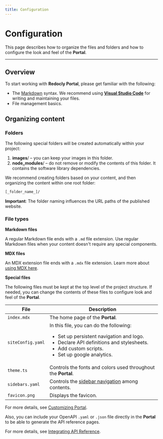```yaml
---
title: Configuration
---
```


# Configuration

This page describes how to organize the files and folders and how to configure the look and feel of the **Portal**.

---

## Overview ##

To start working with **Redocly Portal**, please get familiar with the following:
- The [Markdown](https://www.markdownguide.org/basic-syntax/) syntax. We recommend using [**Visual Studio Code**](https://code.visualstudio.com/) for writing and maintaining your files.
- File management basics.

## Organizing content ##

### Folders

The following special folders will be created automatically within your project:

1. **images**/  – you can keep your images in this folder.
2. **node_modules**/ – do not remove or modify the contents of this folder. It contains the software library dependencies.

We recommend creating folders based on your content, and then organizing the content within one root folder:
```bash
[_folder_name_]/
```
**Important**: The folder naming influences the URL paths of the published website.

### File types

**Markdown files**

A regular Markdown file ends with a `.md` file extension. Use regular Markdown files when your content doesn't require any special components.

**MDX files**

An MDX extension file ends with a `.mdx` file extension. Learn more about [using MDX here](mdx.mdx).

**Special files**

The following files must be kept at the top level of the project structure.
If needed, you can change the contents of these files to configure look and feel of the **Portal**.


| File  | Description |
| ------------- | ------------- |
| `index.mdx`  | The home page of the **Portal**.  |
| `siteConfig.yaml`  | In this file, you can do the following: <br> <ul><li>Set up persistent navigation and logo.</li><li>Declare API definitions and stylesheets.</li><li>Add custom scripts.</li><li>Set up google analytics.</li></ul>|
| `theme.ts` | Controls the fonts and colors used throughout the **Portal**. |
| `sidebars.yaml` | Controls the [sidebar navigation](./sidebar-nav.md) among contents. |
| `favicon.png` | Displays the favicon. |

For more details, see [Customizing Portal](./custom-portal.md).

Also, you can include your OpenAPI `.yaml` or `.json` file directly in the **Portal** to be able to generate the API reference pages.

For more details, see [Integrating API Reference](./redoc-integration.md).
